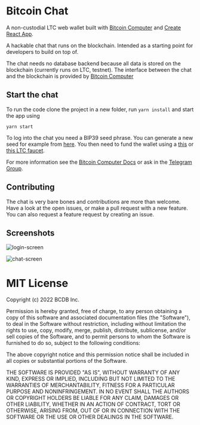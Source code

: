 # Bitcoin Chat

A non-custodial LTC web wallet built with [Bitcoin Computer](https://www.bitcoincomputer.io/) and [Create React App](https://create-react-app.dev/).


A hackable chat that runs on the blockchain. Intended as a starting point for developers to build on top of.

The chat needs no database backend because all data is stored on the blockchain (currently runs on LTC, testnet). The interface between the chat and the blockchain is provided by [Bitcoin Computer](https://bitcoincomputer.io)

## Start the chat

To run the code clone the project in a new folder, run ``yarn install`` and start the app using

````
yarn start
````

To log into the chat you need a BIP39 seed phrase. You can generate a new seed for example from [here](https://iancoleman.io/bip39/). You then need to fund the wallet using a [this](https://testnet-faucet.com/ltc-testnet/) or [this LTC faucet](http://litecointf.salmen.website/).

For more information see the [Bitcoin Computer Docs](https://docs.bitcoincomputer.io/getting-started/run-in-a-browser) or ask in the [Telegram Group](https://t.me/joinchat/FMrjOUWRuUkNuIt7zJL8tg).

## Contributing

The chat is very bare bones and contributions are more than welcome. Have a look at the open issues, or make a pull request with a new feature. You can also request a feature request by creating an issue.

## Screenshots

![login-screen](https://i.ibb.co/RzHdPMS/Screen-Shot-2020-08-29-at-20-03-04.png)

![chat-screen](https://i.ibb.co/WDSCCvb/Screen-Shot-2020-08-29-at-20-02-59.png)

# MIT License

Copyright (c) 2022 BCDB Inc.

Permission is hereby granted, free of charge, to any person obtaining a copy of this software and associated documentation files (the "Software"), to deal in the Software without restriction, including without limitation the rights to use, copy, modify, merge, publish, distribute, sublicense, and/or sell copies of the Software, and to permit persons to whom the Software is furnished to do so, subject to the following conditions:

The above copyright notice and this permission notice shall be included in all copies or substantial portions of the Software.

THE SOFTWARE IS PROVIDED "AS IS", WITHOUT WARRANTY OF ANY KIND, EXPRESS OR IMPLIED, INCLUDING BUT NOT LIMITED TO THE WARRANTIES OF MERCHANTABILITY, FITNESS FOR A PARTICULAR PURPOSE AND NONINFRINGEMENT. IN NO EVENT SHALL THE AUTHORS OR COPYRIGHT HOLDERS BE LIABLE FOR ANY CLAIM, DAMAGES OR OTHER LIABILITY, WHETHER IN AN ACTION OF CONTRACT, TORT OR OTHERWISE, ARISING FROM, OUT OF OR IN CONNECTION WITH THE SOFTWARE OR THE USE OR OTHER DEALINGS IN THE SOFTWARE.
